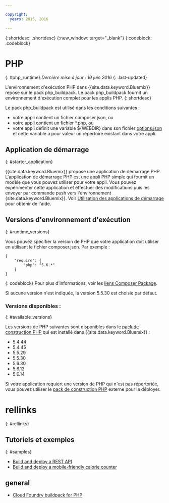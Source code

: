 ```yaml
---

copyright:
  years: 2015, 2016

---
```


{:shortdesc: .shortdesc}
{:new_window: target="_blank"}
{:codeblock: .codeblock}

# PHP
{: #php_runtime}
*Dernière mise à jour : 10 juin 2016*
{: .last-updated}

L'environnement d'exécution PHP dans {{site.data.keyword.Bluemix}} repose sur le pack php_buildpack.
Le pack php_buildpack fournit un environnement d'exécution complet pour les applis PHP.
{: shortdesc}

Le pack php_buildpack est utilisé dans les conditions suivantes :
* votre appli contient un fichier composer.json, ou
* votre appli contient un fichier *.php, ou
* votre appli définit une variable ${WEBDIR} dans son fichier [options.json](https://github.com/cloudfoundry/php-buildpack/blob/master/docs/config.md) et cette variable a pour valeur un répertoire existant dans votre appli.

## Application de démarrage
{: #starter_application}

{{site.data.keyword.Bluemix}} propose une application de démarrage PHP.  L'application de démarrage PHP est une appli PHP simple qui fournit un modèle que vous pouvez utiliser pour votre appli. Vous pouvez expérimenter cette application et effectuer des modifications puis les envoyer par commande push vers l'environnement {site.data.keyword.Bluemix}}.  Voir [Utilisation des applications de démarrage](../../cfapps/starter_app_usage.html) pour obtenir de l'aide.

## Versions d'environnement d'exécution
{: #runtime_versions}

Vous pouvez spécifier la version de PHP que votre application doit utiliser en utilisant le fichier composer.json. Par exemple :

```
{
    "require": {
        "php": "5.6.*"
    }
}
```
{: codeblock}
Pour plus d'informations, voir les [liens Composer Package](https://getcomposer.org/doc/04-schema.md#package-links).

Si aucune version n'est indiquée, la version 5.5.30 est choisie par défaut.

### Versions disponibles :
{: #available_versions}

Les versions de PHP suivantes sont disponibles dans le [pack de construction PHP](https://github.com/cloudfoundry/php-buildpack/releases/tag/v4.1.5) qui est installé dans {{site.data.keyword.Bluemix}} :

* 5.4.44
* 5.4.45
* 5.5.29
* 5.5.30
* 5.6.30
* 5.6.13
* 5.6.14

Si votre application requiert une version de PHP qui n'est pas répertoriée, vous pouvez
utiliser le [pack de construction PHP](https://github.com/cloudfoundry/php-buildpack.git) externe pour
la déployer.

# rellinks
{: #rellinks}
## Tutoriels et exemples
{: #samples}
* [Build and deploy a REST API](http://www.ibm.com/developerworks/library/wa-deployrest-app/)
* [Build and deploy a mobile-friendly calorie counter ](http://www.ibm.com/developerworks/library/mo-bluemix-php-nutritionix-angularjs/)
## general
* [Cloud Foundry buildpack for PHP](https://github.com/cloudfoundry/php-buildpack.git)

